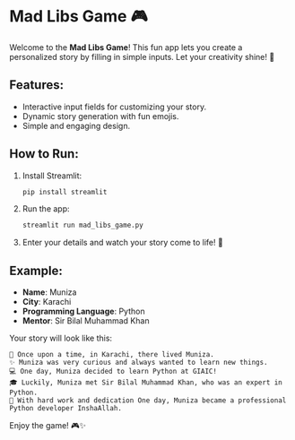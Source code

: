 # Mad Libs Game 🎮

Welcome to the **Mad Libs Game**! This fun app lets you create a personalized story by filling in simple inputs. Let your creativity shine! 🌟

## Features:
- Interactive input fields for customizing your story.
- Dynamic story generation with fun emojis.
- Simple and engaging design.

## How to Run:
1. Install Streamlit:
   ```bash
   pip install streamlit
   ```
2. Run the app:
   ```bash
   streamlit run mad_libs_game.py
   ```
3. Enter your details and watch your story come to life! 🎉

## Example:
- **Name**: Muniza
- **City**: Karachi
- **Programming Language**: Python
- **Mentor**: Sir Bilal Muhammad Khan

Your story will look like this:
```plaintext
🌆 Once upon a time, in Karachi, there lived Muniza.
✨ Muniza was very curious and always wanted to learn new things.
💻 One day, Muniza decided to learn Python at GIAIC!
🎓 Luckily, Muniza met Sir Bilal Muhammad Khan, who was an expert in Python.
🚀 With hard work and dedication One day, Muniza became a professional Python developer InshaAllah.
```

Enjoy the game! 🎮✨


